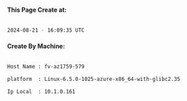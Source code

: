 
   
#### This Page Create at:

```bash

2024-08-21 - 16:09:35 UTC

```

#### Create By Machine:

```bash

Host Name : fv-az1759-579

platform  : Linux-6.5.0-1025-azure-x86_64-with-glibc2.35

Ip Local  : 10.1.0.161

```

